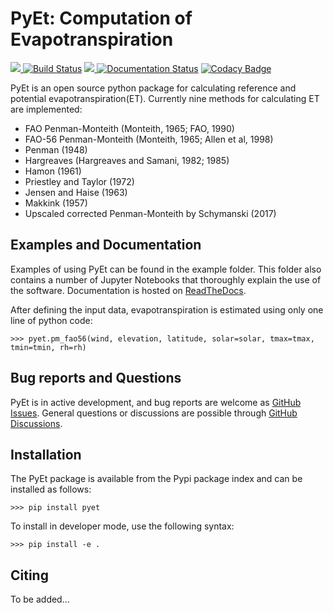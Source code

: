# PyEt: Computation of Evapotranspiration

<a href="http://www.gnu.org/licenses/gpl-3.0.txt"><img src=https://img.shields.io/github/license/phydrus/pyet> </a>
[![Build Status](https://travis-ci.org/phydrus/PyEt.svg?branch=master)](https://travis-ci.org/github/phydrus/PyEt)
<a href="https://pypi.python.org/pypi/pyet"> <img src=https://img.shields.io/pypi/v/pyet.svg> </a>
[![Documentation Status](https://readthedocs.org/projects/pyet/badge/?version=latest)](https://pyet.readthedocs.io/en/latest/?badge=latest)
[![Codacy Badge](https://api.codacy.com/project/badge/Grade/7ed73a2e80784ccf90317c1af8c0cc17)](https://app.codacy.com/gh/phydrus/PyEt?utm_source=github.com&utm_medium=referral&utm_content=phydrus/PyEt&utm_campaign=Badge_Grade_Dashboard)


PyEt is an open source python package for calculating reference and potential 
evapotranspiration(ET). Currently nine methods for calculating ET are 
implemented:

* FAO Penman-Monteith (Monteith, 1965; FAO, 1990)
* FAO-56 Penman-Monteith (Monteith, 1965; Allen et al, 1998)
* Penman (1948)
* Hargreaves (Hargreaves and Samani, 1982; 1985)
* Hamon (1961)
* Priestley and Taylor (1972)
* Jensen and Haise (1963)
* Makkink (1957)
* Upscaled corrected Penman-Monteith by Schymanski (2017)

## Examples and Documentation

Examples of using PyEt can be found in the example folder. This folder also 
contains a number of Jupyter Notebooks that thoroughly explain the use of the 
software. Documentation is hosted on [ReadTheDocs](pyet.readthedocs.io.).

After defining the input data, evapotranspiration is estimated using only one 
line of python code:

`>>> pyet.pm_fao56(wind, elevation, latitude, solar=solar, tmax=tmax, tmin=tmin, rh=rh)`

## Bug reports and Questions

PyEt is in active development, and bug reports are welcome as [GitHub 
Issues](https://github.com/phydrus/PyEt/issues).
General questions or discussions are possible through 
[GitHub Discussions](https://github.com/phydrus/PyEt/discussions).

## Installation
The PyEt package is available from the Pypi package index and can be installed 
as follows:

`>>> pip install pyet`

To install in developer mode, use the following syntax:

`>>> pip install -e .`

## Citing
To be added...
